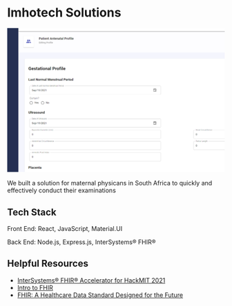 # Imhotech Solutions

![Project Demo](./Demo.png)

We built a solution for maternal physicans in South Africa to quickly and effectively conduct their examinations

## Tech Stack

Front End: React, JavaScript, Material.UI

Back End: Node.js, Express.js, InterSystems® FHIR®


## Helpful Resources

- [InterSystems® FHIR® Accelerator for HackMIT 2021](https://mithack2021.isccloud.io/)
- [Intro to FHIR](https://www.youtube.com/watch?v=YbQcJj1GqH0)
- [FHIR: A Healthcare Data Standard Designed for the Future](https://www.youtube.com/watch?v=OIt0GrCPu8k)
